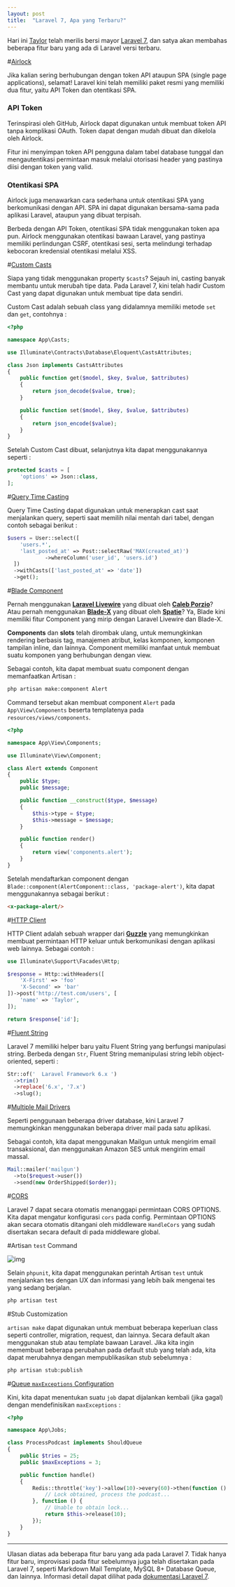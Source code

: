 ```yaml
---
layout: post
title:  "Laravel 7, Apa yang Terbaru?"
---
```


Hari ini [Taylor](https://twitter.com/taylorotwell) telah merilis bersi mayor [Laravel 7](https://laravel.com/docs/7.x/), dan satya akan membahas beberapa fitur baru yang ada di Laravel versi terbaru.



#[Airlock](https://laravel.com/docs/7.x/airlock)

Jika kalian sering berhubungan dengan token API ataupun SPA (single page applications), selamat! Laravel kini telah memiliki paket resmi yang memiliki dua fitur, yaitu API Token dan otentikasi SPA.

### API Token

Terinspirasi oleh GitHub, Airlock dapat digunakan untuk membuat token API tanpa komplikasi OAuth. Token dapat dengan mudah dibuat dan dikelola oleh Airlock.

Fitur ini menyimpan token API pengguna dalam tabel database tunggal dan mengautentikasi permintaan masuk melalui otorisasi header yang pastinya diisi dengan token yang valid.

### Otentikasi SPA

Airlock juga menawarkan cara sederhana untuk otentikasi SPA yang berkomunikasi dengan API. SPA ini dapat digunakan bersama-sama pada aplikasi Laravel, ataupun yang dibuat terpisah.

Berbeda dengan API Token, otentikasi SPA tidak menggunakan token apa pun. Airlock menggunakan otentikasi bawaan Laravel, yang pastinya memiliki perlindungan CSRF, otentikasi sesi, serta melindungi terhadap kebocoran kredensial otentikasi melalui XSS. 



#[Custom Casts](https://laravel.com/docs/7.x/eloquent-mutators#custom-casts)

Siapa yang tidak menggunakan property `$casts`? Sejauh ini, casting banyak membantu untuk merubah tipe data. Pada Laravel 7, kini telah hadir Custom Cast yang dapat digunakan untuk membuat tipe data sendiri.

Custom Cast adalah sebuah class yang didalamnya memiliki metode `set` dan `get`, contohnya :

```php
<?php

namespace App\Casts;

use Illuminate\Contracts\Database\Eloquent\CastsAttributes;

class Json implements CastsAttributes
{
    public function get($model, $key, $value, $attributes)
    {
        return json_decode($value, true);
    }

    public function set($model, $key, $value, $attributes)
    {
        return json_encode($value);
    }
}
```

Setelah Custom Cast dibuat, selanjutnya kita dapat menggunakannya seperti :

```php
protected $casts = [
    'options' => Json::class,
];
```



#[Query Time Casting](https://laravel.com/docs/7.x/eloquent-mutators#query-time-casting)

Query Time Casting dapat digunakan untuk menerapkan cast saat menjalankan query, seperti saat memilih nilai mentah dari tabel, dengan contoh sebagai berikut :

```php
$users = User::select([
    'users.*',
    'last_posted_at' => Post::selectRaw('MAX(created_at)')
            ->whereColumn('user_id', 'users.id')
  ])
  ->withCasts(['last_posted_at' => 'date'])
  ->get();
```



#[Blade Component](https://laravel.com/docs/7.x/blade#components)

Pernah menggunakan **[Laravel Livewire](https://laravel-livewire.com/)** yang dibuat oleh **[Caleb Porzio](https://twitter.com/calebporzio)**? Atau pernah menggunakan **[Blade-X](https://docs.spatie.be/laravel-blade-x/v2/introduction/)** yang dibuat oleh **[Spatie](https://spatie.be/)**? Ya, Blade kini memiliki fitur Component yang mirip dengan Laravel Livewire dan Blade-X. 

**Components** dan **slots** telah dirombak ulang, untuk memungkinkan rendering berbasis tag, manajemen atribut, kelas komponen, komponen tampilan inline, dan lainnya. Component memiliki manfaat untuk membuat suatu komponen yang berhubungan dengan view. 

Sebagai contoh, kita dapat membuat suatu component dengan memanfaatkan Artisan :

```bash
php artisan make:component Alert
```

Command tersebut akan membuat component `Alert` pada `App\View\Components` beserta templatenya pada `resources/views/components`.

```php
<?php

namespace App\View\Components;

use Illuminate\View\Component;

class Alert extends Component
{
    public $type;
    public $message;

    public function __construct($type, $message)
    {
        $this->type = $type;
        $this->message = $message;
    }

    public function render()
    {
        return view('components.alert');
    }
}
```

Setelah mendaftarkan component dengan `Blade::component(AlertComponent::class, 'package-alert')`, kita dapat menggunakannya sebagai berikut :

```html
<x-package-alert/>
```



#[HTTP Client](https://laravel.com/docs/7.x/http-client)

HTTP Client adalah sebuah wrapper dari **[Guzzle](http://docs.guzzlephp.org/en/stable/)** yang memungkinkan membuat permintaan HTTP keluar untuk berkomunikasi dengan aplikasi web lainnya. Sebagai contoh :

```php
use Illuminate\Support\Facades\Http;

$response = Http::withHeaders([
    'X-First' => 'foo'
    'X-Second' => 'bar'
])->post('http://test.com/users', [
    'name' => 'Taylor',
]);

return $response['id'];
```



#[Fluent String](https://laravel.com/docs/7.x/helpers#fluent-strings)

Laravel 7 memiliki helper baru yaitu Fluent String yang berfungsi manipulasi string. Berbeda dengan `Str`, Fluent String memanipulasi string lebih object-oriented, seperti :

```php
Str::of('  Laravel Framework 6.x ')
  ->trim()
  ->replace('6.x', '7.x')
  ->slug();
```



#[Multiple Mail Drivers](https://laravel.com/docs/7.x/mail)

Seperti penggunaan beberapa driver database, kini Laravel 7 memungkinkan menggunakan beberapa driver mail pada satu aplikasi. 

Sebagai contoh, kita dapat menggunakan Mailgun untuk mengirim email transaksional, dan menggunakan Amazon SES untuk mengirim email massal.

```php
Mail::mailer('mailgun')
  ->to($request->user())
  ->send(new OrderShipped($order));
```



#[CORS](https://laravel.com/docs/7.x/routing#cors)

Laravel 7 dapat secara otomatis menanggapi permintaan CORS OPTIONS. Kita dapat mengatur konfigurasi `cors` pada config. Permintaan OPTIONS akan secara otomatis ditangani oleh middleware `HandleCors` yang sudah disertakan secara default di pada middleware global.



#Artisan `test` Command

![img](https://res.cloudinary.com/dtfbvvkyp/image/upload/v1582142435/Screen_Shot_2020-02-19_at_2.00.01_PM.png)

Selain `phpunit`, kita dapat menggunakan perintah Artisan `test` untuk menjalankan tes dengan UX dan informasi yang lebih baik mengenai tes yang sedang berjalan. 

```bash
php artisan test
```



#Stub Customization

`artisan make` dapat digunakan untuk membuat beberapa keperluan class seperti controller, migration, request, dan lainnya. Secara default akan menggunakan stub atau template bawaan Laravel. Jika kita ingin memembuat beberapa perubahan pada default stub yang telah ada, kita dapat merubahnya dengan mempublikasikan stub sebelumnya :

```bash
php artisan stub:publish
```



#[Queue `maxExceptions` Configuration](https://laravel.com/docs/7.x/queues)

Kini, kita dapat menentukan suatu `job` dapat dijalankan kembali (jika gagal) dengan mendefinisikan `maxExceptions` :

```php
<?php

namespace App\Jobs;

class ProcessPodcast implements ShouldQueue
{
    public $tries = 25;
    public $maxExceptions = 3;

    public function handle()
    {
        Redis::throttle('key')->allow(10)->every(60)->then(function () {
            // Lock obtained, process the podcast...
        }, function () {
            // Unable to obtain lock...
            return $this->release(10);
        });
    }
}
```





---





Ulasan diatas ada beberapa fitur baru yang ada pada Laravel 7. Tidak hanya fitur baru, improvisasi pada fitur sebelumnya juga telah disertakan pada Laravel 7, seperti Markdown Mail Template, MySQL 8+ Database Queue, dan lainnya. Informasi detail dapat dilihat pada [dokumentasi Laravel 7](https://laravel.com/docs/7.x).